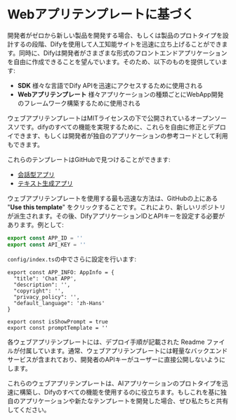 # Webアプリテンプレートに基づく

開発者がゼロから新しい製品を開発する場合、もしくは製品のプロトタイプを設計するの段階、Difyを使用して人工知能サイトを迅速に立ち上げることができます。同時に、Difyは開発者がさまざまな形式のフロントエンドアプリケーションを自由に作成できることを望んでいます。そのため、以下のものを提供しています:

* **SDK** 様々な言語でDify APIを迅速にアクセスするために使用される
* **Webアプリテンプレート** 様々アプリケーションの種類ごとにWebApp開発のフレームワーク構築するために使用される

ウェブアプリテンプレートはMITライセンスの下で公開されているオープンソースソです。difyのすべての機能を実現するために、これらを自由に修正とデプロイできます、もしくは開発者が独自のアプリケーションの参考コードとして利用もできます。

これらのテンプレートはGitHubで見つけることができます:

* [会話型アプリ](https://github.com/langgenius/webapp-conversation)
* [テキスト生成アプリ](https://github.com/langgenius/webapp-text-generator)

ウェブアプリテンプレートを使用する最も迅速な方法は、GitHubの上にある "**Use this template**" をクリックすることです。これにより、新しいリポジトリが派生されます。その後、DifyアプリケーションIDとAPIキーを設定する必要があります。例として:

```javascript
export const APP_ID = ''
export const API_KEY = ''
```

`config/index.ts`の中でさらに設定を行います:

```
export const APP_INFO: AppInfo = {
  "title": 'Chat APP',
  "description": '',
  "copyright": '',
  "privacy_policy": '',
  "default_language": 'zh-Hans'
}

export const isShowPrompt = true
export const promptTemplate = ''
```

各ウェブアプリテンプレートには、デプロイ手順が記載された Readme ファイルが付属しています。通常、ウェブアプリテンプレートには軽量なバックエンドサービスが含まれており、開発者のAPIキーがユーザーに直接公開しないようにします。

これらのウェブアプリテンプレートは、AIアプリケーションのプロトタイプを迅速に構築し、Difyのすべての機能を使用するのに役立ちます。もしこれを基に独自のアプリケーションや新たなテンプレートを開発した場合、ぜひ私たちと共有してください。
